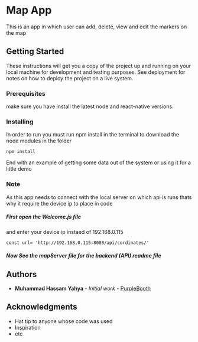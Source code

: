 # Map App

This is an app in which user can add, delete, view and edit the markers on the map

## Getting Started

These instructions will get you a copy of the project up and running on your local machine for development and testing purposes. See deployment for notes on how to deploy the project on a live system.

### Prerequisites

make sure you have install the latest node and react-native versions.


### Installing

In order to run you must run npm install in the terminal to download the node modules in the folder

```
npm install
```

End with an example of getting some data out of the system or using it for a little demo

### Note

As this app needs to connect with the local server on which api is runs 
thats why it require the device ip to place in code

##### First open the Welcome.js file
 
and enter your device ip instaed of 192.168.0.115
```
const url= 'http://192.168.0.115:8080/api/cordinates/'
```

##### Now See the mapServer file for the backend (API) readme file

## Authors

* **Muhammad Hassam Yahya** - *Initial work* - [PurpleBooth](https://github.com/Hassam34)



## Acknowledgments

* Hat tip to anyone whose code was used
* Inspiration
* etc

